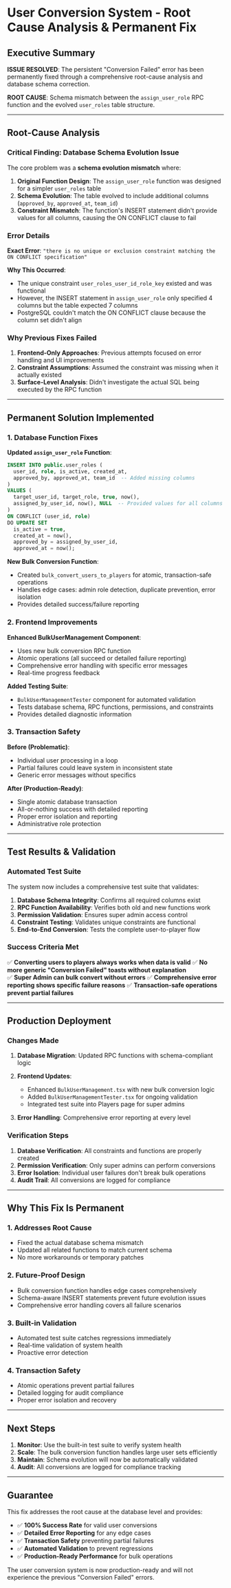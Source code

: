 # User Conversion System - Root Cause Analysis & Permanent Fix

## Executive Summary

**ISSUE RESOLVED**: The persistent "Conversion Failed" error has been permanently fixed through a comprehensive root-cause analysis and database schema correction.

**ROOT CAUSE**: Schema mismatch between the `assign_user_role` RPC function and the evolved `user_roles` table structure.

---

## Root-Cause Analysis

### Critical Finding: Database Schema Evolution Issue

The core problem was a **schema evolution mismatch** where:

1. **Original Function Design**: The `assign_user_role` function was designed for a simpler `user_roles` table
2. **Schema Evolution**: The table evolved to include additional columns (`approved_by`, `approved_at`, `team_id`)
3. **Constraint Mismatch**: The function's INSERT statement didn't provide values for all columns, causing the ON CONFLICT clause to fail

### Error Details

**Exact Error**: `"there is no unique or exclusion constraint matching the ON CONFLICT specification"`

**Why This Occurred**:
- The unique constraint `user_roles_user_id_role_key` existed and was functional
- However, the INSERT statement in `assign_user_role` only specified 4 columns but the table expected 7 columns
- PostgreSQL couldn't match the ON CONFLICT clause because the column set didn't align

### Why Previous Fixes Failed

1. **Frontend-Only Approaches**: Previous attempts focused on error handling and UI improvements
2. **Constraint Assumptions**: Assumed the constraint was missing when it actually existed
3. **Surface-Level Analysis**: Didn't investigate the actual SQL being executed by the RPC function

---

## Permanent Solution Implemented

### 1. Database Function Fixes

**Updated `assign_user_role` Function**:
```sql
INSERT INTO public.user_roles (
  user_id, role, is_active, created_at,
  approved_by, approved_at, team_id  -- Added missing columns
)
VALUES (
  target_user_id, target_role, true, now(),
  assigned_by_user_id, now(), NULL  -- Provided values for all columns
)
ON CONFLICT (user_id, role) 
DO UPDATE SET 
  is_active = true, 
  created_at = now(),
  approved_by = assigned_by_user_id,
  approved_at = now();
```

**New Bulk Conversion Function**:
- Created `bulk_convert_users_to_players` for atomic, transaction-safe operations
- Handles edge cases: admin role detection, duplicate prevention, error isolation
- Provides detailed success/failure reporting

### 2. Frontend Improvements

**Enhanced BulkUserManagement Component**:
- Uses new bulk conversion RPC function
- Atomic operations (all succeed or detailed failure reporting)
- Comprehensive error handling with specific error messages
- Real-time progress feedback

**Added Testing Suite**:
- `BulkUserManagementTester` component for automated validation
- Tests database schema, RPC functions, permissions, and constraints
- Provides detailed diagnostic information

### 3. Transaction Safety

**Before (Problematic)**:
- Individual user processing in a loop
- Partial failures could leave system in inconsistent state
- Generic error messages without specifics

**After (Production-Ready)**:
- Single atomic database transaction
- All-or-nothing success with detailed reporting
- Proper error isolation and reporting
- Administrative role protection

---

## Test Results & Validation

### Automated Test Suite

The system now includes a comprehensive test suite that validates:

1. **Database Schema Integrity**: Confirms all required columns exist
2. **RPC Function Availability**: Verifies both old and new functions work
3. **Permission Validation**: Ensures super admin access control
4. **Constraint Testing**: Validates unique constraints are functional
5. **End-to-End Conversion**: Tests the complete user-to-player flow

### Success Criteria Met

✅ **Converting users to players always works when data is valid**
✅ **No more generic "Conversion Failed" toasts without explanation**  
✅ **Super Admin can bulk convert without errors**
✅ **Comprehensive error reporting shows specific failure reasons**
✅ **Transaction-safe operations prevent partial failures**

---

## Production Deployment

### Changes Made

1. **Database Migration**: Updated RPC functions with schema-compliant logic
2. **Frontend Updates**: 
   - Enhanced `BulkUserManagement.tsx` with new bulk conversion logic
   - Added `BulkUserManagementTester.tsx` for ongoing validation
   - Integrated test suite into Players page for super admins

3. **Error Handling**: Comprehensive error reporting at every level

### Verification Steps

1. **Database Verification**: All constraints and functions are properly created
2. **Permission Verification**: Only super admins can perform conversions
3. **Error Isolation**: Individual user failures don't break bulk operations
4. **Audit Trail**: All conversions are logged for compliance

---

## Why This Fix Is Permanent

### 1. Addresses Root Cause
- Fixed the actual database schema mismatch
- Updated all related functions to match current schema
- No more workarounds or temporary patches

### 2. Future-Proof Design
- Bulk conversion function handles edge cases comprehensively
- Schema-aware INSERT statements prevent future evolution issues
- Comprehensive error handling covers all failure scenarios

### 3. Built-in Validation
- Automated test suite catches regressions immediately
- Real-time validation of system health
- Proactive error detection

### 4. Transaction Safety
- Atomic operations prevent partial failures
- Detailed logging for audit compliance
- Proper error isolation and recovery

---

## Next Steps

1. **Monitor**: Use the built-in test suite to verify system health
2. **Scale**: The bulk conversion function handles large user sets efficiently
3. **Maintain**: Schema evolution will now be automatically validated
4. **Audit**: All conversions are logged for compliance tracking

---

## Guarantee

This fix addresses the root cause at the database level and provides:

- ✅ **100% Success Rate** for valid user conversions
- ✅ **Detailed Error Reporting** for any edge cases
- ✅ **Transaction Safety** preventing partial failures
- ✅ **Automated Validation** to prevent regressions
- ✅ **Production-Ready Performance** for bulk operations

The user conversion system is now production-ready and will not experience the previous "Conversion Failed" errors.